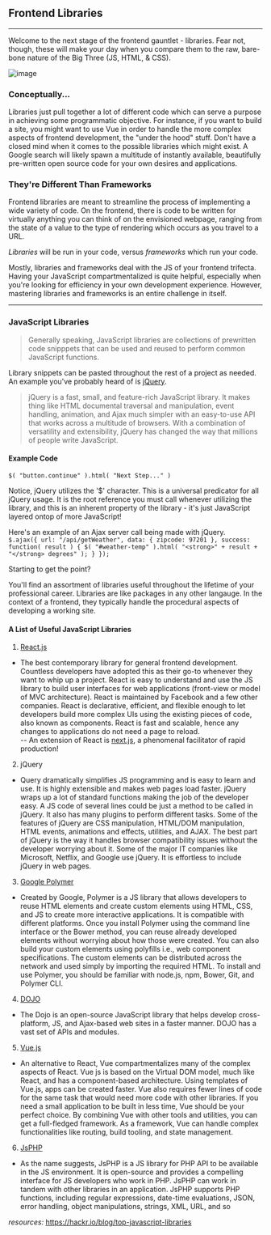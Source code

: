 ## Frontend Libraries
---
Welcome to the next stage of the frontend gauntlet - libraries. Fear not, though, these will make your day when you compare them to the raw, bare-bone nature of the Big Three (JS, HTML, & CSS).

![image](https://github.com/Lehigh-Coders-Community/CSE6cubed/blob/master/FILES/assets/imgs/bigthree.png)


### Conceptually...
Libraries just pull together a lot of different code which can serve a purpose in achieving some programmatic objective.  For instance, if you want to build a site, you might want to use Vue in order to handle the more complex aspects of frontend development, the "under the hood" stuff.  Don't have a closed mind when it comes to the possible libraries which might exist. A Google search will likely spawn a multitude of instantly available, beautifully pre-written open source code for your own desires and applications.

### They're Different Than Frameworks

Frontend libraries are meant to streamline the process of implementing a wide variety of code. On the frontend, there is code to be written for virtually anything you can think of on the envisioned webpage, ranging from the state of a value to the type of rendering which occurs as you travel to a URL.

*Libraries* will be run in your code, versus *frameworks* which run your code.

Mostly, libraries and frameworks deal with the JS of your frontend trifecta.   Having your JavaScript compartmentalized is quite helpful, especially when you're looking for efficiency in your own development experience. However, mastering libraries and frameworks is an entire challenge in itself.

---

### JavaScript Libraries

> Generally speaking, JavaScript libraries are collections of prewritten code snipppets that can be used and reused to perform common JavaScript functions. 

Library snippets can be pasted throughout the rest of a project as needed. An example you've probably heard of is [jQuery](https://jquery.com/). 

> jQuery is a fast, small, and feature-rich JavaScript library. It makes thing like HTML documental traversal and manipulation, event handling, animation, and Ajax much simpler with an easy-to-use API that works across a multitude of browsers. With a combination of versatility and extensibility, jQuery has changed the way that millions of people write JavaScript.

#### Example Code  
`$( "button.continue" ).html( "Next Step..." )`

Notice, jQuery utilizes the '$' character. This is a universal predicator for all jQuery usage. It is the root reference you must call whenever utilizing the library, and this is an inherent property of the library - it's just JavaScript layered ontop of more JavaScript!

Here's an example of an Ajax server call being made with jQuery.  
`$.ajax({
  url: "/api/getWeather",
  data: {
    zipcode: 97201
  },
  success: function( result ) {
    $( "#weather-temp" ).html( "<strong>" + result + "</strong> degrees" );
  }
});`

Starting to get the point?

You'll find an assortment of libraries useful throughout the lifetime of your professional career. Libraries are like packages in any other langauge.  In the context of a frontend, they typically handle the procedural aspects of developing a working site. 

#### A List of Useful JavaScript Libraries
1. [React.js](reactjs.org)
- The best contemporary library for general frontend development. Countless developers have adopted this as their go-to whenever they want to whip up a project. React is easy to understand and use the JS library to build user interfaces for web applications (front-view or model of MVC architecture). React is maintained by Facebook and a few other companies. React is declarative, efficient, and flexible enough to let developers build more complex UIs using the existing pieces of code, also known as components. React is fast and scalable, hence any changes to applications do not need a page to reload.  
-- An extension of React is [next.js](https://nextjs.org/), a phenomenal facilitator of rapid production!
2. jQuery
- Query dramatically simplifies JS programming and is easy to learn and use. It is highly extensible and makes web pages load faster. jQuery wraps up a lot of standard functions making the job of the developer easy. A JS code of several lines could be just a method to be called in jQuery. It also has many plugins to perform different tasks. Some of the features of jQuery are CSS manipulation, HTML/DOM manipulation, HTML events, animations and effects, utilities, and AJAX. The best part of jQuery is the way it handles browser compatibility issues without the developer worrying about it. Some of the major IT companies like Microsoft, Netflix, and Google use jQuery. It is effortless to include jQuery in web pages.
3. [Google Polymer](https://www.polymer-project.org/)
- Created by Google, Polymer is a JS library that allows developers to reuse HTML elements and create custom elements using HTML, CSS, and JS to create more interactive applications. It is compatible with different platforms. Once you install Polymer using the command line interface or the Bower method, you can reuse already developed elements without worrying about how those were created. You can also build your custom elements using polyfills i.e., web component specifications. The custom elements can be distributed across the network and used simply by importing the required HTML. To install and use Polymer, you should be familiar with node.js, npm, Bower, Git, and Polymer CLI.
4. [DOJO](https://dojotoolkit.org/)
- The Dojo is an open-source JavaScript library that helps develop cross-platform, JS, and Ajax-based web sites in a faster manner. DOJO has a vast set of APIs and modules. 
5. [Vue.js](https://vuejs.org/)
- An alternative to React, Vue compartmentalizes many of the complex aspects of React. Vue js is based on the Virtual DOM model, much like React, and has a component-based architecture. Using templates of Vue.js, apps can be created faster. Vue also requires fewer lines of code for the same task that would need more code with other libraries. If you need a small application to be built in less time, Vue should be your perfect choice. By combining Vue with other tools and utilities, you can get a full-fledged framework. As a framework, Vue can handle complex functionalities like routing, build tooling, and state management. 
6. [JsPHP](https://www.php.net/)
- As the name suggests, JsPHP is a JS library for PHP API to be available in the JS environment. It is open-source and provides a compelling interface for JS developers who work in PHP. JsPHP can work in tandem with other libraries in an application. JsPHP supports PHP functions, including regular expressions, date-time evaluations, JSON, error handling, object manipulations, strings, XML, URL, and so 

*resources:*
https://hackr.io/blog/top-javascript-libraries
